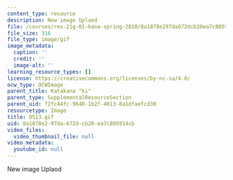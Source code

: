 ```yaml
---
content_type: resource
description: New image Uplaod
file: /courses/res-21g-01-kana-spring-2010/8a1878e297da672dcb20ea7c805914cb_0513.gif
file_size: 316
file_type: image/gif
image_metadata:
  caption: ''
  credit: ''
  image-alt: ''
learning_resource_types: []
license: https://creativecommons.org/licenses/by-nc-sa/4.0/
ocw_type: OCWImage
parent_title: Katakana "ki"
parent_type: SupplementalResourceSection
parent_uid: f2fc44fc-9640-1b2f-4013-8a1dfaefcd30
resourcetype: Image
title: 0513.gif
uid: 8a1878e2-97da-672d-cb20-ea7c805914cb
video_files:
  video_thumbnail_file: null
video_metadata:
  youtube_id: null
---
```

New image Uplaod